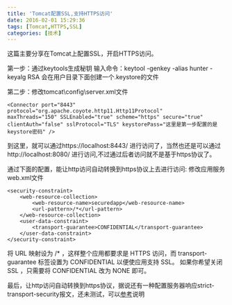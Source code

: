 ```yaml
---
title: 'Tomcat配置SSL,支持HTTPS访问'
date: 2016-02-01 15:29:36
tags: [Tomcat,HTTPS,SSL]
categories: [技术]
---
```

这篇主要分享在Tomcat上配置SSL，开启HTTPS访问。
<!--more-->
第一步：通过keytools生成秘钥
输入命令：keytool -genkey -alias hunter -keyalg RSA
会在用户目录下面创建一个.keystore的文件

第二步：修改tomcat\config\server.xml文件
~~~
<Connector port="8443" protocol="org.apache.coyote.http11.Http11Protocol"
maxThreads="150" SSLEnabled="true" scheme="https" secure="true"
clientAuth="false" sslProtocol="TLS" keystorePass="这里是第一步配置的是keystore密码" />
~~~

到这里，就可以通过https://localhost:8443/ 进行访问了，当然也还是可以通过http://localhost:8080/ 进行访问,不过通过后者访问就不是基于https协议了。

通过下面的配置，能让http访问自动转换到https协议上去进行访问:
修改应用服务web.xml文件
~~~
<security-constraint>
    <web-resource-collection>
        <web-resource-name>securedapp</web-resource-name>
        <url-pattern>/*</url-pattern>
    </web-resource-collection>
    <user-data-constraint>
        <transport-guarantee>CONFIDENTIAL</transport-guarantee>
    </user-data-constraint>
</security-constraint>
~~~
将 URL 映射设为 /* ，这样整个应用都要求是 HTTPS 访问，而 transport-guarantee 标签设置为 CONFIDENTIAL 以便使应用支持 SSL。
如果你希望关闭 SSL ，只需要将 CONFIDENTIAL 改为 NONE 即可。

最后，让http访问自动转换到https协议，据说还有一种配置服务器响应strict-transport-security报文，还未测试，可以[参考](http://www.2cto.com/Article/201505/398588.html)说明

<!-- 
http自动跳转https访问的第二种方式：
服务器响应strict-transport-security报文 （未测试）
http://www.2cto.com/Article/201505/398588.html

思考：

第一种，可能是请求到了服务器之后，由服务器进行转换

第二种，可能是由浏览器来判断进行转换

如果成立，第二种性能要优于第一种？ -->


